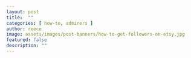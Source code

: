 ```yaml
---
layout: post
title:  "" 
categories: [ how-to, admirers ]
author: reece
image: assets/images/post-banners/how-to-get-followers-on-etsy.jpg
featured: false
description: ""
---
```

